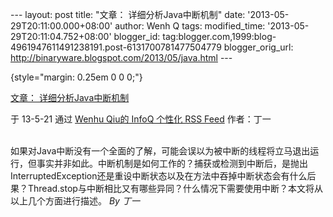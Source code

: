 --- layout: post title: "文章： 详细分析Java中断机制" date:
'2013-05-29T20:11:00.000+08:00' author: Wenh Q tags: modified\_time:
'2013-05-29T20:11:04.752+08:00' blogger\_id:
tag:blogger.com,1999:blog-4961947611491238191.post-6131700781477504779
blogger\_orig\_url: http://binaryware.blogspot.com/2013/05/java.html ---

 {style="margin: 0.25em 0 0 0;"}

[文章：
详细分析Java中断机制](http://www.infoq.com/cn/articles/java-interrupt-mechanism)

于 13-5-21 通过 [Wenhu Qiu的 InfoQ 个性化 RSS
Feed](http://www.infoq.com/cn/) 作者：丁一

\
如果对Java中断没有一个全面的了解，可能会误以为被中断的线程将立马退出运行，但事实并非如此。中断机制是如何工作的？捕获或检测到中断后，是抛出InterruptedException还是重设中断状态以及在方法中吞掉中断状态会有什么后果？Thread.stop与中断相比又有哪些异同？什么情况下需要使用中断？本文将从以上几个方面进行描述。
*By 丁一*
